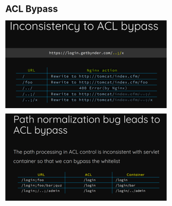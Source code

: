 # ACL Bypass

![](<../../../.gitbook/assets/image (5).png>)

![](<../../../.gitbook/assets/image (29).png>)
